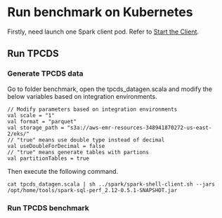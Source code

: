 # Run benchmark on Kubernetes

Firstly, need launch one Spark client pod. Refer to [Start the Client](../README.md#start-the-client).


## Run TPCDS

### Generate TPCDS data
Go to folder benchmark, open the tpcds_datagen.scala and modify the below variables based on integration environments.  
```
// Modify parameters based on integration environments
val scale = "1"
val format = "parquet"
val storage_path = "s3a://aws-emr-resources-348941870272-us-east-2/eks/"
// "true" means use double type instead of decimal
val useDoubleForDecimal = false
// "true" means generate tables with partions
val partitionTables = true
```

Then execute the following command.
``` 
cat tpcds_datagen.scala | sh ../spark/spark-shell-client.sh --jars /opt/home/tools/spark-sql-perf_2.12-0.5.1-SNAPSHOT.jar
``` 

### Run TPCDS benchmark

